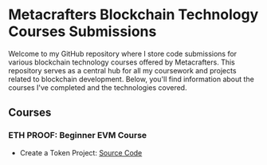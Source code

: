 # Metacrafters Blockchain Technology Courses Submissions

Welcome to my GitHub repository where I store code submissions for various blockchain technology courses offered by Metacrafters. This repository serves as a central hub for all my coursework and projects related to blockchain development. Below, you'll find information about the courses I've completed and the technologies covered.

## Courses

### ETH PROOF: Beginner EVM Course
- Create a Token Project: [Source Code](./eth-proof-beginner-evm-course/)
